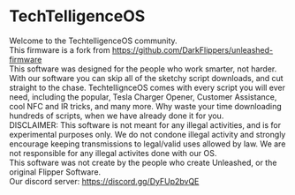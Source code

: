 # TechTelligenceOS
Welcome to the TechtelligenceOS community.                                                                                                                               
This firmware is a fork from https://github.com/DarkFlippers/unleashed-firmware                                                                                           
This software was designed for the people who work smarter, not harder.  With our software you can skip all of the sketchy script downloads, and cut straight to the chase.  TechtellignceOS comes with every script you will ever need, including the popular, Tesla Charger Opener, Customer Assistance, cool NFC and IR tricks, and many more.  Why waste your time downloading hundreds of scripts, when we have already done it for you.                                                                                                                                                                                                                                                   
DISCLAIMER: This software is not meant for any illegal activities, and is for experimental purposes only.
We do not condone illegal activity and strongly encourage keeping transmissions to legal/valid uses allowed by law.
We are not responsible for any illegal activites done with our OS.  
This software was not create by the people who create Unleashed, or the original Flipper Software.                                                                                                                                                             
Our discord server:
https://discord.gg/DyFUp2bvQE
